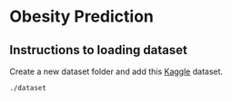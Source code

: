 # Obesity Prediction

## Instructions to loading dataset

Create a new dataset folder and add this [Kaggle](https://www.kaggle.com/datasets/ruchikakumbhar/obesity-prediction) dataset.
```bash
./dataset
```
